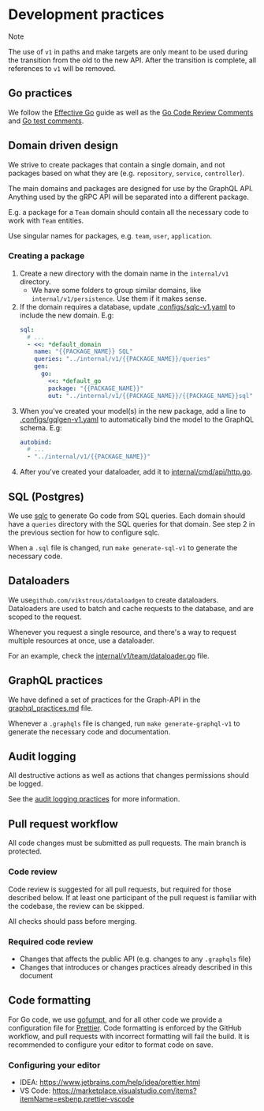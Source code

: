 # Development practices

> [!NOTE]
> The use of `v1` in paths and make targets are only meant to be used during the transition from the old to the new API.
> After the transition is complete, all references to `v1` will be removed.

## Go practices

We follow the [Effective Go](https://golang.org/doc/effective_go.html) guide as well as the [Go Code Review Comments](https://go.dev/wiki/CodeReviewComments) and [Go test comments](https://go.dev/wiki/TestComments).

## Domain driven design

We strive to create packages that contain a single domain, and not packages based on what they are (e.g. `repository`, `service`, `controller`).

The main domains and packages are designed for use by the GraphQL API.
Anything used by the gRPC API will be separated into a different package.

E.g. a package for a `Team` domain should contain all the necessary code to work with `Team` entities.

Use singular names for packages, e.g. `team`, `user`, `application`.

### Creating a package

1. Create a new directory with the domain name in the `internal/v1` directory.
   - We have some folders to group similar domains, like `internal/v1/persistence`.
     Use them if it makes sense.
2. If the domain requires a database, update [.configs/sqlc-v1.yaml](../.configs/sqlc-v1.yaml) to include the new domain.
   E.g:
   ```yaml
   sql:
     # ...
     - <<: *default_domain
       name: "{{PACKAGE_NAME}} SQL"
       queries: "../internal/v1/{{PACKAGE_NAME}}/queries"
       gen:
         go:
           <<: *default_go
           package: "{{PACKAGE_NAME}}"
           out: "../internal/v1/{{PACKAGE_NAME}}/{{PACKAGE_NAME}}sql"
   ```
3. When you've created your model(s) in the new package, add a line to [.configs/gqlgen-v1.yaml](../.configs/gqlgen-v1.yaml) to automatically bind the model to the GraphQL schema.
   E.g:
   ```yaml
   autobind:
     # ...
     - "../internal/v1/{{PACKAGE_NAME}}"
   ```
4. After you've created your dataloader, add it to [internal/cmd/api/http.go](../internal/cmd/api/http.go).

## SQL (Postgres)

We use [sqlc](https://sqlc.dev) to generate Go code from SQL queries.
Each domain should have a `queries` directory with the SQL queries for that domain.
See step 2 in the previous section for how to configure sqlc.

When a `.sql` file is changed, run `make generate-sql-v1` to generate the necessary code.

## Dataloaders

We use`github.com/vikstrous/dataloadgen` to create dataloaders.
Dataloaders are used to batch and cache requests to the database, and are scoped to the request.

Whenever you request a single resource, and there's a way to request multiple resources at once, use a dataloader.

For an example, check the [internal/v1/team/dataloader.go](../internal/v1/team/dataloader.go) file.

## GraphQL practices

We have defined a set of practices for the Graph-API in the [graphql_practices.md](graphql_practices.md) file.

Whenever a `.graphqls` file is changed, run `make generate-graphql-v1` to generate the necessary code and documentation.

## Audit logging

All destructive actions as well as actions that changes permissions should be logged.

See the [audit logging practices](audit_events.md) for more information.

## Pull request workflow

All code changes must be submitted as pull requests.
The main branch is protected.

### Code review

Code review is suggested for all pull requests, but required for those described below.
If at least one participant of the pull request is familiar with the codebase, the review can be skipped.

All checks should pass before merging.

### Required code review

- Changes that affects the public API (e.g. changes to any `.graphqls` file)
- Changes that introduces or changes practices already described in this document

## Code formatting

For Go code, we use [gofumpt](https://github.com/mvdan/gofumpt), and for all other code we provide a configuration file for [Prettier](https://prettier.io/).
Code formatting is enforced by the GitHub workflow, and pull requests with incorrect formatting will fail the build.
It is recommended to configure your editor to format code on save.

### Configuring your editor

- IDEA: https://www.jetbrains.com/help/idea/prettier.html
- VS Code: https://marketplace.visualstudio.com/items?itemName=esbenp.prettier-vscode
